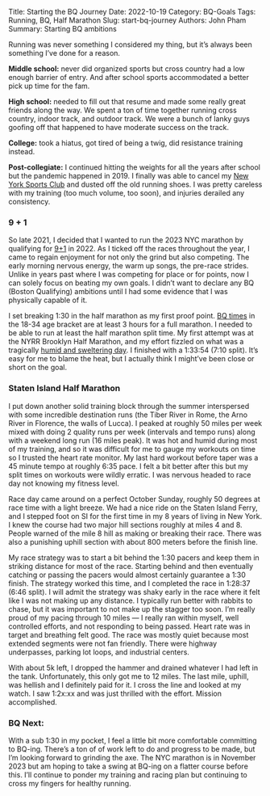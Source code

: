 Title: Starting the BQ Journey
Date: 2022-10-19
Category: BQ-Goals
Tags: Running, BQ, Half Marathon
Slug: start-bq-journey
Authors: John Pham
Summary: Starting BQ ambitions

Running was never something I considered my thing, but it’s always been something I’ve done for a reason.

**Middle school:** never did organized sports but cross country had a low enough barrier of entry. And after school sports accommodated a better pick up time for the fam.

**High school:** needed to fill out that resume and made some really great friends along the way. We spent a ton of time together running cross country, indoor track, and outdoor track. We were  a bunch of lanky guys goofing off that happened to have moderate success on the track.

**College:** took a hiatus, got tired of being a twig, did resistance training instead.

**Post-collegiate:** I continued hitting the weights for all the years after school but the pandemic happened in 2019. I finally was able to cancel my [New York Sports Club](https://ag.ny.gov/press-release/2021/attorney-general-james-delivers-new-york-sports-clubs-and-lucille-roberts-members) and dusted off the old running shoes. I was pretty careless with my training (too much volume, too soon), and injuries derailed any consistency.

### 9 + 1

So late 2021, I decided that I wanted to run the 2023 NYC marathon by qualifying for [9+1](https://www.nyrr.org/run/guaranteed-entry/tcs-new-york-city-marathon-9plus1-program) in 2022. As I ticked off the races throughout the year, I came to regain enjoyment for not only the grind but also competing. The early morning nervous energy, the warm up songs, the pre-race strides. Unlike in years past where I was competing for place or for points, now I can solely focus on beating my own goals. I didn’t want to declare any BQ (Boston Qualifying) ambitions until I had some evidence that I was physically capable of it.

I set breaking 1:30 in the half marathon as my first proof point. [BQ times](https://www.baa.org/races/boston-marathon/qualify) in the 18-34 age bracket are at least 3 hours for a full marathon. I needed to be able to run at least the half marathon split time. My first attempt was at the NYRR Brooklyn Half Marathon, and my effort fizzled on what was a tragically [humid and sweltering day](https://www.nytimes.com/2022/05/21/nyregion/runner-dead-brooklyn-half-marathon.html). I finished with a 1:33:54 (7:10 split). It’s easy for me to blame the heat, but I actually think I might’ve been close or short on the goal. 

### Staten Island Half Marathon

I put down another solid training block through the summer interspersed with some incredible destination runs (the Tiber River in Rome, the Arno River in Florence, the walls of Lucca). I peaked at roughly 50 miles per week mixed with doing 2 quality runs per week (intervals and tempo runs) along with a weekend long run (16 miles peak). It was hot and humid during most of my training, and so it was difficult for me to gauge my workouts on time so I trusted the heart rate monitor. My last hard workout before taper was a 45 minute tempo at roughly 6:35 pace. I felt a bit better after this but my split times on workouts were wildly erratic. I was nervous headed to race day not knowing my fitness level.

Race day came around on a perfect October Sunday, roughly 50 degrees at race time with a light breeze. We had a nice ride on the Staten Island Ferry, and I stepped foot on SI for the first time in my 8 years of living in New York. I knew the course had two major hill sections roughly at miles 4 and 8. People warned of the mile 8 hill as making or breaking their race. There was also a punishing uphill section with about 800 meters before the finish line.

My race strategy was to start a bit behind the 1:30 pacers and keep them in striking distance for most of the race. Starting behind and then eventually catching or passing the pacers would almost certainly guarantee a 1:30 finish. The strategy worked this time, and I completed the race in 1:28:37 (6:46 split). I will admit the strategy was shaky early in the race where it felt like I was not making up any distance. I typically run better with rabbits to chase, but it was important to not make up the stagger too soon. I’m really proud of my pacing through 10 miles — I really ran within myself, well controlled efforts, and not responding to being passed. Heart rate was in target and breathing felt good. The race was mostly quiet because most extended segments were not fan friendly. There were highway underpasses, parking lot loops, and industrial centers. 

With about 5k left, I dropped the hammer and drained whatever I had left in the tank. Unfortunately, this only got me to 12 miles. The last mile, uphill, was hellish and I definitely paid for it. I cross the line and looked at my watch. I saw 1:2x:xx and was just thrilled with the effort. Mission accomplished.

### BQ Next:

With a sub 1:30 in my pocket, I feel a little bit more comfortable committing to BQ-ing. There’s a ton of of work left to do and progress to be made, but I’m looking forward to grinding the axe. The NYC marathon is in November 2023 but am hoping to take a swing at BQ-ing on a flatter course before this. I’ll continue to ponder my training and racing plan but continuing to cross my fingers for healthy running.